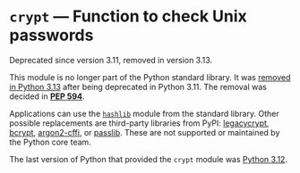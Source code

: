 `crypt` — Function to check Unix passwords
==========================================

Deprecated since version 3.11, removed in version 3.13.

This module is no longer part of the Python standard library.
It was [removed in Python 3.13](../whatsnew/3.13.html#whatsnew313-pep594) after
being deprecated in Python 3.11. The removal was decided in [**PEP 594**](https://peps.python.org/pep-0594/).

Applications can use the [`hashlib`](hashlib.html#module-hashlib "hashlib: Secure hash and message digest algorithms.") module from the standard library.
Other possible replacements are third-party libraries from PyPI:
[legacycrypt](https://pypi.org/project/legacycrypt/), [bcrypt](https://pypi.org/project/bcrypt/), [argon2-cffi](https://pypi.org/project/argon2-cffi/), or [passlib](https://pypi.org/project/passlib/).
These are not supported or maintained by the Python core team.

The last version of Python that provided the `crypt` module was
[Python 3.12](https://docs.python.org/3.12/library/crypt.html).